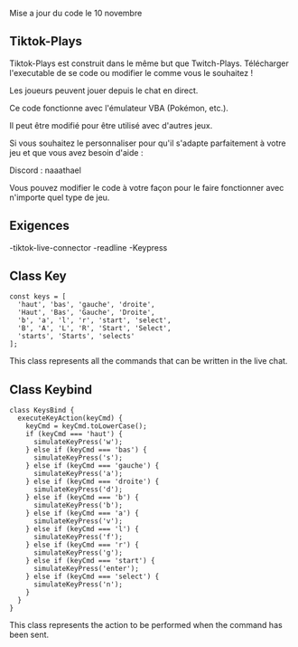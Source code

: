 Mise a jour du code le 10 novembre 
## Tiktok-Plays
Tiktok-Plays est construit dans le même but que Twitch-Plays. Télécharger l'executable de se code ou modifier le comme vous le souhaitez ! 

Les joueurs peuvent jouer depuis le chat en direct.

Ce code fonctionne avec l'émulateur VBA (Pokémon, etc.).

Il peut être modifié pour être utilisé avec d'autres jeux.

Si vous souhaitez le personnaliser pour qu'il s'adapte parfaitement à votre jeu et que vous avez besoin d'aide :

Discord : naaathael

Vous pouvez modifier le code à votre façon pour le faire fonctionner avec n'importe quel type de jeu.

## Exigences

 -tiktok-live-connector
 -readline
 -Keypress




## Class Key 
```node
const keys = [
  'haut', 'bas', 'gauche', 'droite',
  'Haut', 'Bas', 'Gauche', 'Droite',
  'b', 'a', 'l', 'r', 'start', 'select',
  'B', 'A', 'L', 'R', 'Start', 'Select',
  'starts', 'Starts', 'selects'
];

```
This class represents all the commands that can be written in the live chat.


## Class Keybind

```node
class KeysBind {
  executeKeyAction(keyCmd) {
    keyCmd = keyCmd.toLowerCase();
    if (keyCmd === 'haut') {
      simulateKeyPress('w');
    } else if (keyCmd === 'bas') {
      simulateKeyPress('s');
    } else if (keyCmd === 'gauche') {
      simulateKeyPress('a');
    } else if (keyCmd === 'droite') {
      simulateKeyPress('d');
    } else if (keyCmd === 'b') {
      simulateKeyPress('b');
    } else if (keyCmd === 'a') {
      simulateKeyPress('v');
    } else if (keyCmd === 'l') {
      simulateKeyPress('f');
    } else if (keyCmd === 'r') {
      simulateKeyPress('g');
    } else if (keyCmd === 'start') {
      simulateKeyPress('enter');
    } else if (keyCmd === 'select') {
      simulateKeyPress('n');
    }
  }
}
```
This class represents the action to be performed when the command has been sent.





